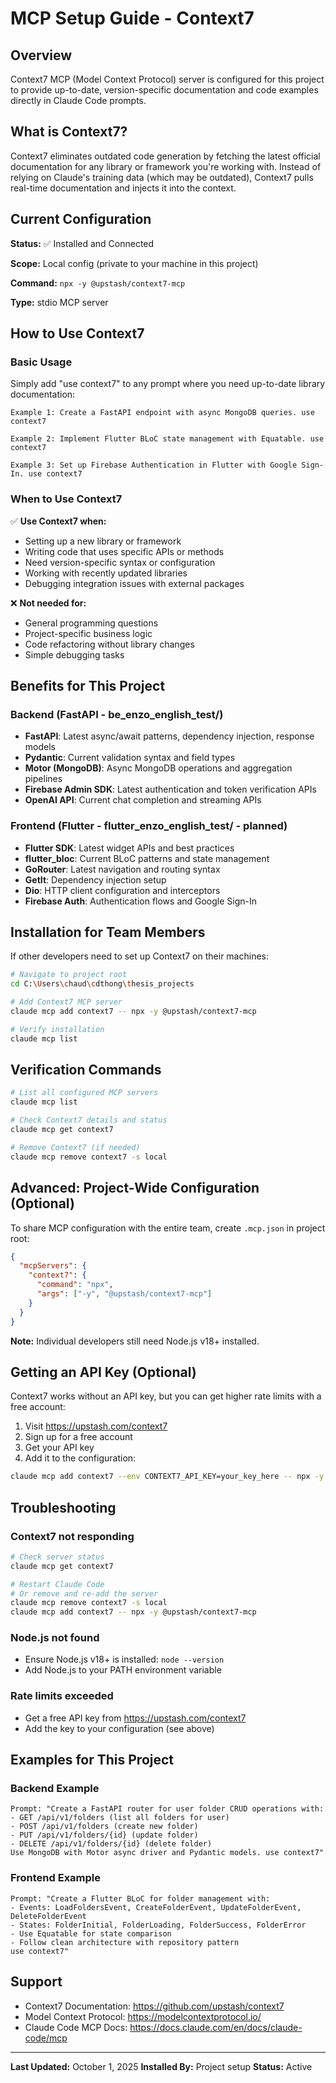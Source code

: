 # MCP Setup Guide - Context7

## Overview

Context7 MCP (Model Context Protocol) server is configured for this project to provide up-to-date, version-specific documentation and code examples directly in Claude Code prompts.

## What is Context7?

Context7 eliminates outdated code generation by fetching the latest official documentation for any library or framework you're working with. Instead of relying on Claude's training data (which may be outdated), Context7 pulls real-time documentation and injects it into the context.

## Current Configuration

**Status:** ✅ Installed and Connected

**Scope:** Local config (private to your machine in this project)

**Command:** `npx -y @upstash/context7-mcp`

**Type:** stdio MCP server

## How to Use Context7

### Basic Usage

Simply add "use context7" to any prompt where you need up-to-date library documentation:

```
Example 1: Create a FastAPI endpoint with async MongoDB queries. use context7

Example 2: Implement Flutter BLoC state management with Equatable. use context7

Example 3: Set up Firebase Authentication in Flutter with Google Sign-In. use context7
```

### When to Use Context7

✅ **Use Context7 when:**
- Setting up a new library or framework
- Writing code that uses specific APIs or methods
- Need version-specific syntax or configuration
- Working with recently updated libraries
- Debugging integration issues with external packages

❌ **Not needed for:**
- General programming questions
- Project-specific business logic
- Code refactoring without library changes
- Simple debugging tasks

## Benefits for This Project

### Backend (FastAPI - be_enzo_english_test/)
- **FastAPI**: Latest async/await patterns, dependency injection, response models
- **Pydantic**: Current validation syntax and field types
- **Motor (MongoDB)**: Async MongoDB operations and aggregation pipelines
- **Firebase Admin SDK**: Latest authentication and token verification APIs
- **OpenAI API**: Current chat completion and streaming APIs

### Frontend (Flutter - flutter_enzo_english_test/ - planned)
- **Flutter SDK**: Latest widget APIs and best practices
- **flutter_bloc**: Current BLoC patterns and state management
- **GoRouter**: Latest navigation and routing syntax
- **GetIt**: Dependency injection setup
- **Dio**: HTTP client configuration and interceptors
- **Firebase Auth**: Authentication flows and Google Sign-In

## Installation for Team Members

If other developers need to set up Context7 on their machines:

```bash
# Navigate to project root
cd C:\Users\chaud\cdthong\thesis_projects

# Add Context7 MCP server
claude mcp add context7 -- npx -y @upstash/context7-mcp

# Verify installation
claude mcp list
```

## Verification Commands

```bash
# List all configured MCP servers
claude mcp list

# Check Context7 details and status
claude mcp get context7

# Remove Context7 (if needed)
claude mcp remove context7 -s local
```

## Advanced: Project-Wide Configuration (Optional)

To share MCP configuration with the entire team, create `.mcp.json` in project root:

```json
{
  "mcpServers": {
    "context7": {
      "command": "npx",
      "args": ["-y", "@upstash/context7-mcp"]
    }
  }
}
```

**Note:** Individual developers still need Node.js v18+ installed.

## Getting an API Key (Optional)

Context7 works without an API key, but you can get higher rate limits with a free account:

1. Visit https://upstash.com/context7
2. Sign up for a free account
3. Get your API key
4. Add it to the configuration:

```bash
claude mcp add context7 --env CONTEXT7_API_KEY=your_key_here -- npx -y @upstash/context7-mcp
```

## Troubleshooting

### Context7 not responding
```bash
# Check server status
claude mcp get context7

# Restart Claude Code
# Or remove and re-add the server
claude mcp remove context7 -s local
claude mcp add context7 -- npx -y @upstash/context7-mcp
```

### Node.js not found
- Ensure Node.js v18+ is installed: `node --version`
- Add Node.js to your PATH environment variable

### Rate limits exceeded
- Get a free API key from https://upstash.com/context7
- Add the key to your configuration (see above)

## Examples for This Project

### Backend Example
```
Prompt: "Create a FastAPI router for user folder CRUD operations with:
- GET /api/v1/folders (list all folders for user)
- POST /api/v1/folders (create new folder)
- PUT /api/v1/folders/{id} (update folder)
- DELETE /api/v1/folders/{id} (delete folder)
Use MongoDB with Motor async driver and Pydantic models. use context7"
```

### Frontend Example
```
Prompt: "Create a Flutter BLoC for folder management with:
- Events: LoadFoldersEvent, CreateFolderEvent, UpdateFolderEvent, DeleteFolderEvent
- States: FolderInitial, FolderLoading, FolderSuccess, FolderError
- Use Equatable for state comparison
- Follow clean architecture with repository pattern
use context7"
```

## Support

- Context7 Documentation: https://github.com/upstash/context7
- Model Context Protocol: https://modelcontextprotocol.io/
- Claude Code MCP Docs: https://docs.claude.com/en/docs/claude-code/mcp

---

**Last Updated:** October 1, 2025
**Installed By:** Project setup
**Status:** Active

